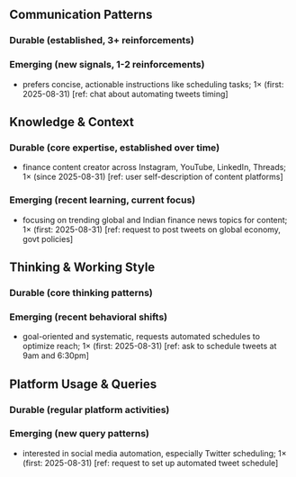 ## Communication Patterns
### Durable (established, 3+ reinforcements)

### Emerging (new signals, 1-2 reinforcements)
- prefers concise, actionable instructions like scheduling tasks; 1× (first: 2025-08-31) [ref: chat about automating tweets timing]

## Knowledge & Context
### Durable (core expertise, established over time)
- finance content creator across Instagram, YouTube, LinkedIn, Threads; 1× (since 2025-08-31) [ref: user self-description of content platforms]

### Emerging (recent learning, current focus)
- focusing on trending global and Indian finance news topics for content; 1× (first: 2025-08-31) [ref: request to post tweets on global economy, govt policies]

## Thinking & Working Style
### Durable (core thinking patterns)

### Emerging (recent behavioral shifts)
- goal-oriented and systematic, requests automated schedules to optimize reach; 1× (first: 2025-08-31) [ref: ask to schedule tweets at 9am and 6:30pm]

## Platform Usage & Queries
### Durable (regular platform activities)

### Emerging (new query patterns)
- interested in social media automation, especially Twitter scheduling; 1× (first: 2025-08-31) [ref: request to set up automated tweet schedule]